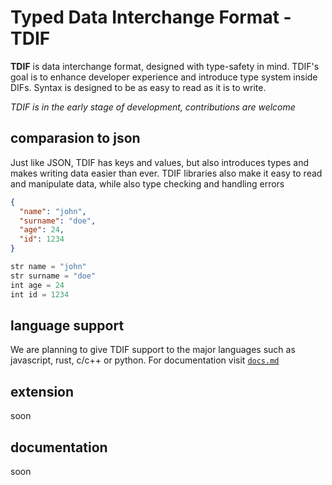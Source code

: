 # Typed Data Interchange Format - TDIF

**TDIF** is data interchange format, designed with type-safety in mind. TDIF's goal is to enhance developer experience and introduce type system inside DIFs. Syntax is designed to be as easy to read as it is to write.

_TDIF is in the early stage of development, contributions are welcome_

## comparasion to json

Just like JSON, TDIF has keys and values, but also introduces types and makes writing data easier than ever. TDIF libraries also make it easy to read and manipulate data, while also type checking and handling errors

```json
{
  "name": "john",
  "surname": "doe",
  "age": 24,
  "id": 1234
}
```

```ts
str name = "john"
str surname = "doe"
int age = 24
int id = 1234
```

## language support

We are planning to give TDIF support to the major languages such as javascript, rust, c/c++ or python. For documentation visit [`docs.md`](docs.md)

## extension

soon

## documentation

soon
